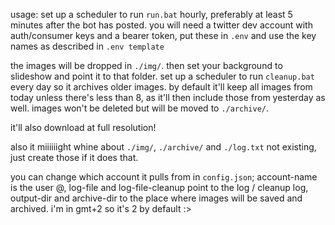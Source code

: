 usage: 
set up a scheduler to run `run.bat` hourly, preferably at least 5 minutes after the bot has posted. 
you will need a twitter dev account with auth/consumer keys and a bearer token, put these in `.env` and use the key names as described in `.env template`

the images will be dropped in `./img/`. then set your background to slideshow and point it to that folder. 
set up a scheduler to run `cleanup.bat` every day so it archives older images. by default it'll keep all images from today unless there's less than 8, as it'll then include those from yesterday as well.
images won't be deleted but will be moved to `./archive/`. 


it'll also download at full resolution! 

also it miiiiiight whine about `./img/`, `./archive/` and `./log.txt` not existing, just create those if it does that. 


you can change which account it pulls from in `config.json`; account-name is the user @, log-file and log-file-cleanup point to the log / cleanup log, output-dir and archive-dir to the place where images will be saved and archived. i'm in gmt+2 so it's 2 by default :>
